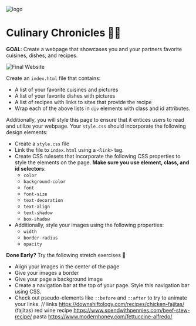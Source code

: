 ![logo](https://user-images.githubusercontent.com/44912347/202244850-18dbf275-11cf-44b5-9500-b2fcb5d44d05.jpg)

# Culinary Chronicles 👨‍🍳

**GOAL**: Create a webpage that showcases you and your partners favorite cuisines, dishes, and recipes. 

![Final Website](./Final.png)

Create an `index.html` file that contains:
- A list of your favorite cuisines and pictures
- A list of your favorite dishes with pictures
- A list of recipes with links to sites that provide the recipe
- Wrap each of the above lists in `div` elements with class and id attributes.

Additionally, you will style this page to ensure that it entices users to read and utilize your webpage. Your `style.css` should incorporate the following design elements:
- Create a `style.css` file
- Link the file to `index.html` using a `<link>` tag.
- Create CSS rulesets that incorporate the following CSS properties to style the elements on the page. **Make sure you use element, class, and id selectors**:
    - `color`
    - `background-color`
    - `font`
    - `font-size`
    - `text-decoration`
    - `text-align`
    - `text-shadow`
    - `box-shadow`
- Additionally, style your images using the following properties:
    - `width`
    - `border-radius`
    - `opacity`

**Done Early?** Try the following stretch exercises 🚀
- Align your images in the center of the page
- Give your images a border
- Give your page a background image
- Create a navigation bar at the top of your page. Style this navigation bar using CSS.
- Check out pseudo-elements like `::before` and `::after` to try to animate your links.
// links
https://downshiftology.com/recipes/chicken-fajitas/ (fajitas)
red wine recipe https://www.spendwithpennies.com/beef-stew-recipe/
pasta https://www.modernhoney.com/fettuccine-alfredo/